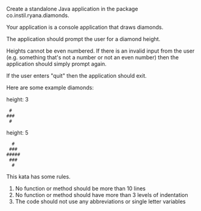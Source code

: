 Create a standalone Java application in the package co.instil.ryana.diamonds.

Your application is a console application that draws diamonds.

The application should prompt the user for a diamond height.

Heights cannot be even numbered. If there is an invalid input from the user (e.g. something that's not a number or not an even number) then the application should simply prompt again.

If the user enters "quit" then the application should exit.

Here are some example diamonds:

height: 3
```
 #
###
 #
```

height: 5

```
  #
 ###
#####
 ###
  #
```

This kata has some rules.

1. No function or method should be more than 10 lines
2. No function or method should have more than 3 levels of indentation
3. The code should not use any abbreviations or single letter variables